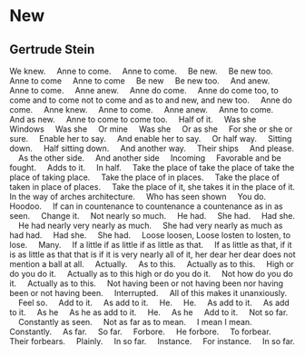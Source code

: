 # New
## Gertrude Stein
We knew.
    Anne to come.
    Anne to come.
    Be new.
    Be new too.
    Anne to come
    Anne to come
    Be new
    Be new too.
    And anew.
    Anne to come.
    Anne anew.
    Anne do come.
    Anne do come too, to come and to come not to come and as to
and new, and new too.
    Anne do come.
    Anne knew.
    Anne to come.
    Anne anew.
    Anne to come.
    And as new.
    Anne to come to come too.
    Half of it.
    Was she
    Windows
    Was she
    Or mine
    Was she
    Or as she
    For she or she or sure.
    Enable her to say.
    And enable her to say.
    Or half way.
    Sitting down.
    Half sitting down.
    And another way.
    Their ships
    And please.
    As the other side.
    And another side
    Incoming
    Favorable and be fought.
    Adds to it.
    In half.
    Take the place of take the place of take the place of taking
place.
    Take the place of in places.
    Take the place of taken in place of places.
    Take the place of it, she takes it in the place of it. In the way
of arches architecture.
    Who has seen shown
    You do.
    Hoodoo.
    If can in countenance to countenance a countenance as in as
seen.
    Change it.
    Not nearly so much.
    He had.
    She had.
    Had she.
    He had nearly very nearly as much.
    She had very nearly as much as had had.
    Had she.
    She had.
    Loose loosen, Loose losten to losten, to lose.
    Many.
    If a little if as little if as little as that.
    If as little as that, if it is as little as that that is if it is very
nearly all of it, her dear her dear does not mention a ball at all.
    Actually.
    As to this.
    Actually as to this.
    High or do you do it.
    Actually as to this high or do you do it.
    Not how do you do it.
    Actually as to this.
    Not having been or not having been nor having been or not
having been.
    Interrupted.
    All of this makes it unanxiously.
    Feel so.
    Add to it.
    As add to it.
    He.
    He.
    As add to it.
    As add to it.
    As he
    As he as add to it.
    He.
    As he
    Add to it.
    Not so far.
    Constantly as seen.
    Not as far as to mean.
    I mean I mean.
    Constantly.
    As far.
    So far.
    Forbore.
    He forbore.
    To forbear.
    Their forbears.
    Plainly.
    In so far.
    Instance.
    For instance.
    In so far.
